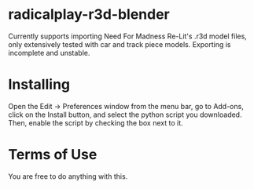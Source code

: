 # radicalplay-r3d-blender
Currently supports importing Need For Madness Re-Lit's .r3d model files, only extensively tested with car and track piece models. Exporting is incomplete and unstable.
# Installing
Open the Edit -> Preferences window from the menu bar, go to Add-ons, click on the Install button, and select the python script you downloaded. Then, enable the script by checking the box next to it.
# Terms of Use
You are free to do anything with this.